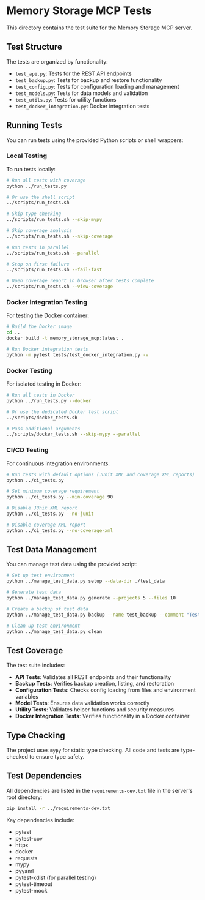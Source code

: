# Memory Storage MCP Tests

This directory contains the test suite for the Memory Storage MCP server.

## Test Structure

The tests are organized by functionality:

- `test_api.py`: Tests for the REST API endpoints
- `test_backup.py`: Tests for backup and restore functionality
- `test_config.py`: Tests for configuration loading and management
- `test_models.py`: Tests for data models and validation
- `test_utils.py`: Tests for utility functions
- `test_docker_integration.py`: Docker integration tests

## Running Tests

You can run tests using the provided Python scripts or shell wrappers:

### Local Testing

To run tests locally:

```bash
# Run all tests with coverage
python ../run_tests.py

# Or use the shell script
../scripts/run_tests.sh

# Skip type checking
../scripts/run_tests.sh --skip-mypy

# Skip coverage analysis
../scripts/run_tests.sh --skip-coverage

# Run tests in parallel
../scripts/run_tests.sh --parallel

# Stop on first failure
../scripts/run_tests.sh --fail-fast

# Open coverage report in browser after tests complete
../scripts/run_tests.sh --view-coverage
```

### Docker Integration Testing

For testing the Docker container:

```bash
# Build the Docker image
cd ..
docker build -t memory_storage_mcp:latest .

# Run Docker integration tests
python -m pytest tests/test_docker_integration.py -v
```

### Docker Testing

For isolated testing in Docker:

```bash
# Run all tests in Docker
python ../run_tests.py --docker

# Or use the dedicated Docker test script
../scripts/docker_tests.sh

# Pass additional arguments
../scripts/docker_tests.sh --skip-mypy --parallel
```

### CI/CD Testing

For continuous integration environments:

```bash
# Run tests with default options (JUnit XML and coverage XML reports)
python ../ci_tests.py

# Set minimum coverage requirement
python ../ci_tests.py --min-coverage 90

# Disable JUnit XML report
python ../ci_tests.py --no-junit

# Disable coverage XML report
python ../ci_tests.py --no-coverage-xml
```

## Test Data Management

You can manage test data using the provided script:

```bash
# Set up test environment
python ../manage_test_data.py setup --data-dir ./test_data

# Generate test data
python ../manage_test_data.py generate --projects 5 --files 10

# Create a backup of test data
python ../manage_test_data.py backup --name test_backup --comment "Test backup"

# Clean up test environment
python ../manage_test_data.py clean
```

## Test Coverage

The test suite includes:

- **API Tests**: Validates all REST endpoints and their functionality
- **Backup Tests**: Verifies backup creation, listing, and restoration
- **Configuration Tests**: Checks config loading from files and environment variables
- **Model Tests**: Ensures data validation works correctly
- **Utility Tests**: Validates helper functions and security measures
- **Docker Integration Tests**: Verifies functionality in a Docker container

## Type Checking

The project uses `mypy` for static type checking. All code and tests are type-checked to ensure type safety.

## Test Dependencies

All dependencies are listed in the `requirements-dev.txt` file in the server's root directory:

```bash
pip install -r ../requirements-dev.txt
```

Key dependencies include:
- pytest
- pytest-cov
- httpx
- docker
- requests
- mypy
- pyyaml
- pytest-xdist (for parallel testing)
- pytest-timeout
- pytest-mock 